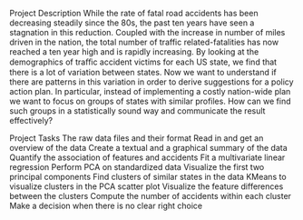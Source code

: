 Project Description
While the rate of fatal road accidents has been decreasing steadily since the 80s, the past ten years have seen a stagnation in this reduction. Coupled with the increase in number of miles driven in the nation, the total number of traffic related-fatalities has now reached a ten year high and is rapidly increasing.
By looking at the demographics of traﬃc accident victims for each US state, we find that there is a lot of variation between states. Now we want to understand if there are patterns in this variation in order to derive suggestions for a policy action plan. In particular, instead of implementing a costly nation-wide plan we want to focus on groups of states with similar profiles. How can we find such groups in a statistically sound way and communicate the result effectively?

Project Tasks
The raw data files and their format
Read in and get an overview of the data
Create a textual and a graphical summary of the data
Quantify the association of features and accidents
Fit a multivariate linear regression
Perform PCA on standardized data
Visualize the first two principal components
Find clusters of similar states in the data
KMeans to visualize clusters in the PCA scatter plot
Visualize the feature differences between the clusters
Compute the number of accidents within each cluster
Make a decision when there is no clear right choice
